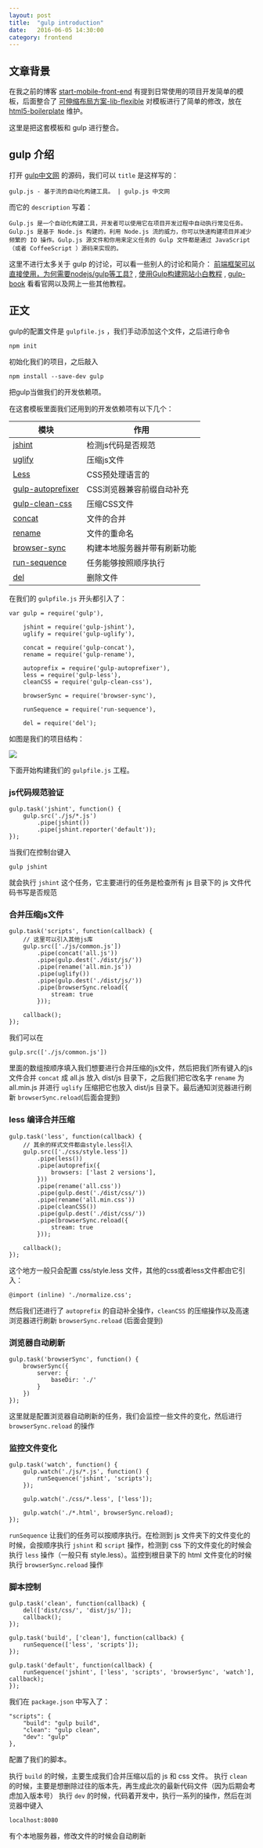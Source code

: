 ```yaml
---
layout: post
title:  "gulp introduction"
date:   2016-06-05 14:30:00
category: frontend
---
```


## 文章背景


在我之前的博客 [start-mobile-front-end](http://LuckFairy.github.io/frontend/2015/12/15/start-mobile-front-end.html) 有提到日常使用的项目开发简单的模板，后面整合了 [可伸缩布局方案-lib-flexible](https://github.com/amfe/lib-flexible) 对模板进行了简单的修改，放在
[html5-boilerplate](https://github.com/bear-front-end/html5-boilerplate) 维护。

这里是把这套模板和 gulp 进行整合。

## gulp 介绍


打开 [gulp中文网]() 的源码，我们可以 `title` 是这样写的：

    gulp.js - 基于流的自动化构建工具。 | gulp.js 中文网

而它的 `description` 写着：

    Gulp.js 是一个自动化构建工具，开发者可以使用它在项目开发过程中自动执行常见任务。Gulp.js 是基于 Node.js 构建的，利用 Node.js 流的威力，你可以快速构建项目并减少频繁的 IO 操作。Gulp.js 源文件和你用来定义任务的 Gulp 文件都是通过 JavaScript（或者 CoffeeScript ）源码来实现的。

这里不进行太多关于 gulp 的讨论，可以看一些别人的讨论和简介： [前端框架可以直接使用，为何需要nodejs/gulp等工具?](https://www.zhihu.com/question/30597893) , [使用Gulp构建网站小白教程](https://www.h5jun.com/post/gulp-build.html) , [gulp-book](https://github.com/nimojs/gulp-book) 看看官网以及网上一些其他教程。


## 正文


gulp的配置文件是 `gulpfile.js` ，我们手动添加这个文件，之后进行命令

    npm init

初始化我们的项目，之后敲入

    npm install --save-dev gulp

把gulp当做我们的开发依赖项。

在这套模板里面我们还用到的开发依赖项有以下几个：

模块 | 作用 
-----|-----
[jshint](https://github.com/spalger/gulp-jshint) | 检测js代码是否规范
[uglify](https://github.com/terinjokes/gulp-uglify) | 压缩js文件
[Less](https://github.com/plus3network/gulp-less) | CSS预处理语言的
[gulp-autoprefixer](https://www.npmjs.com/package/gulp-autoprefixer) | CSS浏览器兼容前缀自动补充
[gulp-clean-css](https://www.npmjs.com/package/gulp-clean-css) | 压缩CSS文件
[concat](https://github.com/wearefractal/gulp-concat) | 文件的合并
[rename](https://github.com/hparra/gulp-rename) | 文件的重命名
[browser-sync](https://www.npmjs.com/package/browser-sync) | 构建本地服务器并带有刷新功能 
[run-sequence](https://www.npmjs.com/package/run-sequence) | 任务能够按照顺序执行
[del](https://www.npmjs.com/package/del) | 删除文件

在我们的 `gulpfile.js` 开头都引入了：

    var gulp = require('gulp'),

        jshint = require('gulp-jshint'),
        uglify = require('gulp-uglify'),

        concat = require('gulp-concat'),
        rename = require('gulp-rename'),

        autoprefix = require('gulp-autoprefixer'),
        less = require('gulp-less'),
        cleanCSS = require('gulp-clean-css'),

        browserSync = require('browser-sync'),

        runSequence = require('run-sequence'),

        del = require('del');


如图是我们的项目结构：

<img src="{{site.baseurl}}/source/2016.06.05/1.png">

下面开始构建我们的 `gulpfile.js` 工程。


### js代码规范验证

    gulp.task('jshint', function() {
        gulp.src('./js/*.js')
            .pipe(jshint())
            .pipe(jshint.reporter('default'));
    });  

当我们在控制台键入

    gulp jshint

就会执行 `jshint` 这个任务，它主要进行的任务是检查所有 js 目录下的 js 文件代码书写是否规范

### 合并压缩js文件

    gulp.task('scripts', function(callback) {
        // 这里可以引入其他js库
        gulp.src(['./js/common.js'])
            .pipe(concat('all.js'))
            .pipe(gulp.dest('./dist/js/'))
            .pipe(rename('all.min.js'))
            .pipe(uglify())
            .pipe(gulp.dest('./dist/js/'))
            .pipe(browserSync.reload({
                stream: true
            }));

        callback();
    });

我们可以在

    gulp.src(['./js/common.js'])

里面的数组按顺序填入我们想要进行合并压缩的js文件，然后把我们所有键入的js文件合并 `concat` 成 all.js 放入 dist/js  目录下，之后我们把它改名字 `rename` 为 all.min.js 并进行 `uglify` 压缩把它也放入 dist/js 目录下。最后通知浏览器进行刷新 `browserSync.reload`(后面会提到)

### less 编译合并压缩

    gulp.task('less', function(callback) {
        // 其余的样式文件都由style.less引入
        gulp.src(['./css/style.less'])
            .pipe(less())
            .pipe(autoprefix({
                browsers: ['last 2 versions'],
            }))
            .pipe(rename('all.css'))
            .pipe(gulp.dest('./dist/css/'))
            .pipe(rename('all.min.css'))
            .pipe(cleanCSS())
            .pipe(gulp.dest('./dist/css/'))
            .pipe(browserSync.reload({
                stream: true
            }));

        callback();
    });

这个地方一般只会配置 css/style.less 文件，其他的css或者less文件都由它引入：

    @import (inline) './normalize.css';

然后我们还进行了 `autoprefix` 的自动补全操作，`cleanCSS` 的压缩操作以及高速浏览器进行刷新 `browserSync.reload` (后面会提到)

### 浏览器自动刷新

    gulp.task('browserSync', function() {
        browserSync({
            server: {
                baseDir: './'
            }
        })
    });

这里就是配置浏览器自动刷新的任务，我们会监控一些文件的变化，然后进行 `browserSync.reload` 的操作

### 监控文件变化

    gulp.task('watch', function() {
        gulp.watch('./js/*.js', function() {
            runSequence('jshint', 'scripts');
        });

        gulp.watch('./css/*.less', ['less']);

        gulp.watch('./*.html', browserSync.reload);
    });

`runSequence` 让我们的任务可以按顺序执行。在检测到 js 文件夹下的文件变化的时候，会按顺序执行 `jshint` 和 `script` 操作，检测到 css 下的文件变化的时候会执行 `less` 操作（一般只有 style.less）。监控到根目录下的 html 文件变化的时候执行 `browserSync.reload` 操作

### 脚本控制

    gulp.task('clean', function(callback) {
        del(['dist/css/', 'dist/js/']);
        callback();
    });

    gulp.task('build', ['clean'], function(callback) {
        runSequence(['less', 'scripts']);
    });

    gulp.task('default', function(callback) {
        runSequence('jshint', ['less', 'scripts', 'browserSync', 'watch'], callback);
    });

我们在 `package.json` 中写入了：

    "scripts": {
        "build": "gulp build",
        "clean": "gulp clean",
        "dev": "gulp"
    },

配置了我们的脚本。

执行 `build` 的时候，主要生成我们合并压缩以后的 js 和 css 文件。
执行 `clean` 的时候，主要是想删除过往的版本先，再生成此次的最新代码文件（因为后期会考虑加入版本号）
执行 `dev` 的时候，代码着开发中，执行一系列的操作，然后在浏览器中键入

    localhost:8080

有个本地服务器，修改文件的时候会自动刷新
